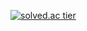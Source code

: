 <!--<h3> 👋Hi there</h3>      

### <a href="https://devjsy0897.github.io/devjsy0897/main">👉 My Portfolio </a>

### 👇First Team Project 'BestPriceMarket'.
> <a href="https://github.com/sowon-dev/bestPriceMarket">Github link</a>

### 👇First Android Application! Calculation.      
> <a href="https://github.com/devjsy0897/Cal">1. Github link</a>      
> <a href="https://play.google.com/store/apps/details?id=com.jsy.cal&hl=ko">2. Google Play Store link</a>
-->
[![solved.ac tier](http://mazassumnida.wtf/api/generate_badge?boj=devjsy0897)](https://solved.ac/devjsy0897)     
<!-- 
![Anurag's GitHub stats](https://github-readme-stats.vercel.app/api?username=devjsy0897&theme=dark&show_icons=true)
-->
